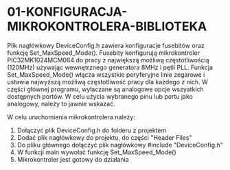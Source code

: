 # 01-KONFIGURACJA-MIKROKONTROLERA-BIBLIOTEKA

Plik nagłówkowy DeviceConfig.h zawiera konfiguracje fusebitów oraz funkcję Set_MaxSpeed_Mode(). Fusebity konfigurują
mikrokontroler PIC32MK1024MCM064 do pracy z największą możliwą częstotliwością (120MHz) używając wewnętrznego generatora 8MHz
i pętli PLL. Funkcja Set_MaxSpeed_Mode() włącza wszystkie peryferyjne linie zegarowe i ustawia najwyższą możliwą częstotliwość
pracy dla każdego z nich. W części głównej programu, wyłaczane są analogowe opcje wszyatkich dostępnych portów. W celu użycia
wybranego pinu lub portu jako analogowy, należy to jawnie wskazać.

W celu uruchomienia mikrokontrolera należy:
1) Dołączyć plik DeviceConfig.h do folderu z projektem
2) Dodać plik nagłówkowy do projektu, do części "Header Files"
3) Do pliku głównego dołączyć plik nagłówkowy #include "DeviceConfig.h"
4) W funkcji main wywołać funkcję Set_MaxSpeed_Mode()
5) Mikrokontroler jest gotowy do działania
